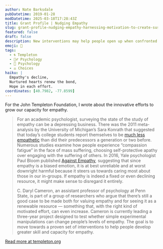```yaml
---
author: Nate Barksdale
pubDatetime: 2019-01-28
modDatetime: 2025-03-18T17:28:43Z
title: Grant Profile | Nudging Empathy
slug: grant-profile-nudging-empathy-harnessing-motivation-to-create-sustainable-empathic-choices
featured: false
draft: false
description: New interventions may help people open up when confronted with others’ needs
emoji: 🤲
tags:
  - 🌀 Templeton
  - 🧘‍♂️ Psychology
  - 🧠 Psychology
  - ⚖️ Choices
haiku: |
  Empathy's decline,  
  Nurtured hearts renew the bond,  
  Hope in each effort.
coordinates: [40.7982, -77.8599]
---
```


For the John Templeton Foundation, I wrote about the innovative efforts to grow our capacity for empathy.

> For an academic psychologist, surveying the state of the study of empathy can be a depressing business. There was the 2011 meta-analysis by the University of Michigan’s Sara Konrath that suggested that today’s college students report themselves to be [much less empathetic](https://faculty.chicagobooth.edu/eob/edobrien_empathyPSPR.pdf) than did their predecessors a generation or two before. Numerous studies examine how people experience “compassion fatigue” in the face of mass suffering, choosing self-protective apathy over engaging with the suffering of others. In 2016, Yale psychologist Paul Bloom published [Against Empathy](https://www.amazon.com/Against-Empathy-Case-Rational-Compassion/dp/0062339346/ref=sr_1_1?gclid=CjwKCAiAlO7uBRANEiwA_vXQ-2Ekn3lZnDOVRcVC4IDT1uyM2ZtDonXVxPgfxlx6Wb6lFvsu3AtD0hoCX4kQAvD_BwE&hvadid=241620454055&hvdev=c&hvlocphy=9007535&hvnetw=g&hvpos=1t1&hvqmt=b&hvrand=18358739722738287468&hvtargid=kwd-113555416846&hydadcr=22534_10353872&keywords=against+empathy&qid=1574719622&sr=8-1)*,* suggesting that since empathy is a biased emotion, it is at best unreliable and at worst downright harmful because it steers us towards caring most about those in our in-groups. If empathy is indeed a fixed or even declining resource, it might make sense to disregard it entirely.
>
> C. Daryl Cameron, an assistant professor of psychology at Penn State, is part of a group of researchers who argue that there’s still a good case to be made both for valuing empathy and for seeing it as a renewable resource — something that, with the right kind of motivated effort, can even increase. Cameron is currently leading a three-year project designed to test whether simple experimental manipulations can change people’s levels of empathy. The goal is to move towards a proven set of interventions to help people develop greater skill and capacity for empathy.

[Read more at templeton.org](https://www.templeton.org/grant/nudging-empathy-harnessing-motivation-to-create-sustainable-empathic-choices)
